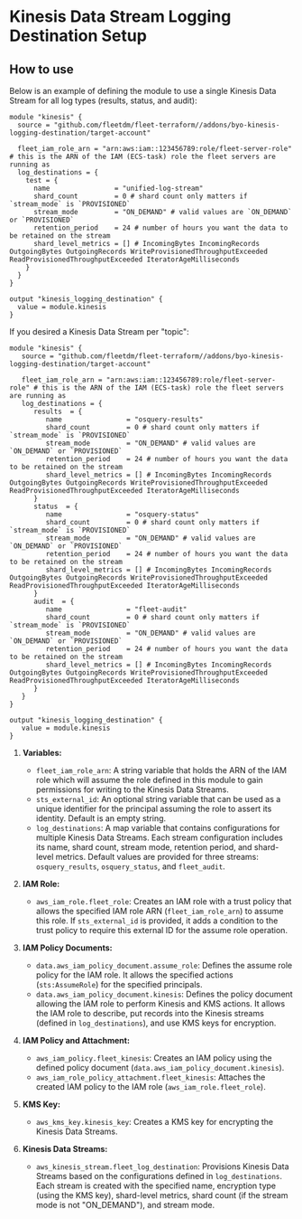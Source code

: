 # Kinesis Data Stream Logging Destination Setup

## How to use

Below is an example of defining the module to use a single Kinesis Data Stream for all log types (results, status, and audit):
```hcl
module "kinesis" {
  source = "github.com/fleetdm/fleet-terraform//addons/byo-kinesis-logging-destination/target-account"

  fleet_iam_role_arn = "arn:aws:iam::123456789:role/fleet-server-role" # this is the ARN of the IAM (ECS-task) role the fleet servers are running as
  log_destinations = {
    test = {
      name                = "unified-log-stream"
      shard_count         = 0 # shard count only matters if `stream_mode` is `PROVISIONED`
      stream_mode         = "ON_DEMAND" # valid values are `ON_DEMAND` or `PROVISIONED`
      retention_period    = 24 # number of hours you want the data to be retained on the stream
      shard_level_metrics = [] # IncomingBytes IncomingRecords OutgoingBytes OutgoingRecords WriteProvisionedThroughputExceeded ReadProvisionedThroughputExceeded IteratorAgeMilliseconds
    }
  }
}

output "kinesis_logging_destination" {
  value = module.kinesis
}
```

If you desired a Kinesis Data Stream per "topic":
```hcl
module "kinesis" {
   source = "github.com/fleetdm/fleet-terraform//addons/byo-kinesis-logging-destination/target-account"

   fleet_iam_role_arn = "arn:aws:iam::123456789:role/fleet-server-role" # this is the ARN of the IAM (ECS-task) role the fleet servers are running as
   log_destinations = {
      results  = {
         name                = "osquery-results"
         shard_count         = 0 # shard count only matters if `stream_mode` is `PROVISIONED`
         stream_mode         = "ON_DEMAND" # valid values are `ON_DEMAND` or `PROVISIONED`
         retention_period    = 24 # number of hours you want the data to be retained on the stream
         shard_level_metrics = [] # IncomingBytes IncomingRecords OutgoingBytes OutgoingRecords WriteProvisionedThroughputExceeded ReadProvisionedThroughputExceeded IteratorAgeMilliseconds
      }
      status  = {
         name                = "osquery-status"
         shard_count         = 0 # shard count only matters if `stream_mode` is `PROVISIONED`
         stream_mode         = "ON_DEMAND" # valid values are `ON_DEMAND` or `PROVISIONED`
         retention_period    = 24 # number of hours you want the data to be retained on the stream
         shard_level_metrics = [] # IncomingBytes IncomingRecords OutgoingBytes OutgoingRecords WriteProvisionedThroughputExceeded ReadProvisionedThroughputExceeded IteratorAgeMilliseconds
      }
      audit  = {
         name                = "fleet-audit"
         shard_count         = 0 # shard count only matters if `stream_mode` is `PROVISIONED`
         stream_mode         = "ON_DEMAND" # valid values are `ON_DEMAND` or `PROVISIONED`
         retention_period    = 24 # number of hours you want the data to be retained on the stream
         shard_level_metrics = [] # IncomingBytes IncomingRecords OutgoingBytes OutgoingRecords WriteProvisionedThroughputExceeded ReadProvisionedThroughputExceeded IteratorAgeMilliseconds
      }
   }
}

output "kinesis_logging_destination" {
   value = module.kinesis
}
```

1. **Variables:**
    - `fleet_iam_role_arn`: A string variable that holds the ARN of the IAM role which will assume the role defined in this module to gain permissions for writing to the Kinesis Data Streams.
    - `sts_external_id`: An optional string variable that can be used as a unique identifier for the principal assuming the role to assert its identity. Default is an empty string.
    - `log_destinations`: A map variable that contains configurations for multiple Kinesis Data Streams. Each stream configuration includes its name, shard count, stream mode, retention period, and shard-level metrics. Default values are provided for three streams: `osquery_results`, `osquery_status`, and `fleet_audit`.

2. **IAM Role:**
    - `aws_iam_role.fleet_role`: Creates an IAM role with a trust policy that allows the specified IAM role ARN (`fleet_iam_role_arn`) to assume this role. If `sts_external_id` is provided, it adds a condition to the trust policy to require this external ID for the assume role operation.

3. **IAM Policy Documents:**
    - `data.aws_iam_policy_document.assume_role`: Defines the assume role policy for the IAM role. It allows the specified actions (`sts:AssumeRole`) for the specified principals.
    - `data.aws_iam_policy_document.kinesis`: Defines the policy document allowing the IAM role to perform Kinesis and KMS actions. It allows the IAM role to describe, put records into the Kinesis streams (defined in `log_destinations`), and use KMS keys for encryption.

4. **IAM Policy and Attachment:**
    - `aws_iam_policy.fleet_kinesis`: Creates an IAM policy using the defined policy document (`data.aws_iam_policy_document.kinesis`).
    - `aws_iam_role_policy_attachment.fleet_kinesis`: Attaches the created IAM policy to the IAM role (`aws_iam_role.fleet_role`).

5. **KMS Key:**
    - `aws_kms_key.kinesis_key`: Creates a KMS key for encrypting the Kinesis Data Streams.

6. **Kinesis Data Streams:**
    - `aws_kinesis_stream.fleet_log_destination`: Provisions Kinesis Data Streams based on the configurations defined in `log_destinations`. Each stream is created with the specified name, encryption type (using the KMS key), shard-level metrics, shard count (if the stream mode is not "ON_DEMAND"), and stream mode.
